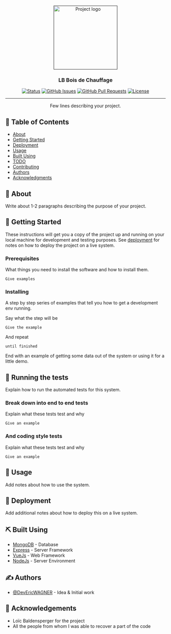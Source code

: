 <p align="center">
  <a href="" rel="noopener">
 <img width=200px height=200px src="http://template.webserver.webwagner.fr/storage/1/09-05-2024_12-29-50_915.png" alt="Project logo"></a>
</p>

<h3 align="center">LB Bois de Chauffage</h3>

<div align="center">

[![Status](https://img.shields.io/badge/status-active-success.svg)]()
[![GitHub Issues](https://img.shields.io/github/issues/devericwagner/lb_BoisDeChauffage.svg)](https://github.com/devericwagner/lb_BoisDeChauffage/issues)
[![GitHub Pull Requests](https://img.shields.io/github/issues-pr/devericwagner/lb_BoisDeChauffage.svg)](https://github.com/devericwagner/lb_BoisDeChauffage/pulls)
[![License](https://img.shields.io/badge/license-MIT-blue.svg)](/LICENSE)

</div>

---

<p align="center"> Few lines describing your project.
    <br> 
</p>

## 📝 Table of Contents

-   [About](#about)
-   [Getting Started](#getting_started)
-   [Deployment](#deployment)
-   [Usage](#usage)
-   [Built Using](#built_using)
-   [TODO](TODO.md)
-   [Contributing](../CONTRIBUTING.md)
-   [Authors](#authors)
-   [Acknowledgments](#acknowledgement)

## 🧐 About <a name = "about"></a>

Write about 1-2 paragraphs describing the purpose of your project.

## 🏁 Getting Started <a name = "getting_started"></a>

These instructions will get you a copy of the project up and running on your local machine for development and testing purposes. See [deployment](#deployment) for notes on how to deploy the project on a live system.

### Prerequisites

What things you need to install the software and how to install them.

```
Give examples
```

### Installing

A step by step series of examples that tell you how to get a development env running.

Say what the step will be

```
Give the example
```

And repeat

```
until finished
```

End with an example of getting some data out of the system or using it for a little demo.

## 🔧 Running the tests <a name = "tests"></a>

Explain how to run the automated tests for this system.

### Break down into end to end tests

Explain what these tests test and why

```
Give an example
```

### And coding style tests

Explain what these tests test and why

```
Give an example
```

## 🎈 Usage <a name="usage"></a>

Add notes about how to use the system.

## 🚀 Deployment <a name = "deployment"></a>

Add additional notes about how to deploy this on a live system.

## ⛏️ Built Using <a name = "built_using"></a>

-   [MongoDB](https://www.mongodb.com/) - Database
-   [Express](https://expressjs.com/) - Server Framework
-   [VueJs](https://vuejs.org/) - Web Framework
-   [NodeJs](https://nodejs.org/en/) - Server Environment

## ✍️ Authors <a name = "authors"></a>

-   [@DevEricWAGNER](https://github.com/devericwagner) - Idea & Initial work

## 🎉 Acknowledgements <a name = "acknowledgement"></a>

-   Loïc Baldensperger for the project
-   All the people from whom I was able to recover a part of the code
